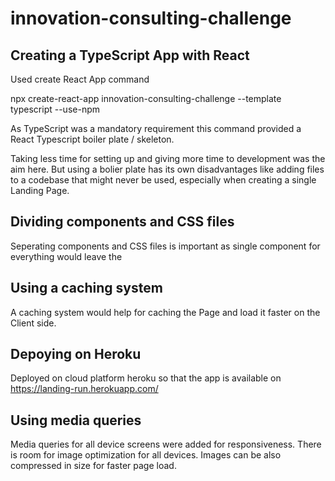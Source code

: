 # innovation-consulting-challenge

## Creating a TypeScript App with React
Used create React App command

npx create-react-app innovation-consulting-challenge --template typescript --use-npm

As TypeScript was a mandatory requirement this command provided a React Typescript boiler plate / skeleton.

Taking less time for setting up and giving more time to development was the aim here. But using a bolier plate has its own disadvantages like adding files to a codebase that might never be used, especially when creating a single Landing Page.

## Dividing components and CSS files
Seperating components and CSS files is important as single component for everything would leave the 

## Using a caching system 
A caching system would help for caching the Page and load it faster on the Client side.

## Depoying on Heroku
Deployed on cloud platform heroku so that the app is available on 
https://landing-run.herokuapp.com/

## Using media queries
Media queries for all device screens were added for responsiveness. There is room for image optimization for all devices. Images can be also compressed in size for faster page load.
